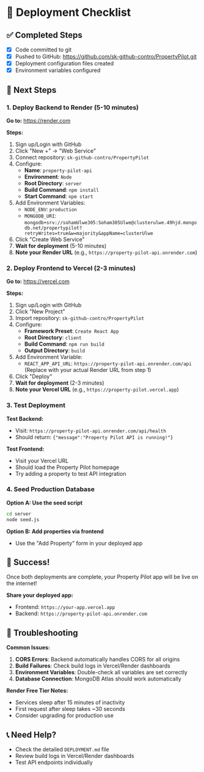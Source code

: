 # 🚀 Deployment Checklist

## ✅ Completed Steps
- [x] Code committed to git
- [x] Pushed to GitHub: https://github.com/sk-github-contro/PropertyPilot.git
- [x] Deployment configuration files created
- [x] Environment variables configured

## 🎯 Next Steps

### 1. Deploy Backend to Render (5-10 minutes)

**Go to:** https://render.com

**Steps:**
1. Sign up/Login with GitHub
2. Click "New +" → "Web Service"
3. Connect repository: `sk-github-contro/PropertyPilot`
4. Configure:
   - **Name**: `property-pilot-api`
   - **Environment**: `Node`
   - **Root Directory**: `server`
   - **Build Command**: `npm install`
   - **Start Command**: `npm start`
5. Add Environment Variables:
   - `NODE_ENV`: `production`
   - `MONGODB_URI`: `mongodb+srv://sohamUlwe305:Soham305Ulwe@clusterulwe.49hjd.mongodb.net/propertypilot?retryWrites=true&w=majority&appName=clusterUlwe`
6. Click "Create Web Service"
7. **Wait for deployment** (5-10 minutes)
8. **Note your Render URL** (e.g., `https://property-pilot-api.onrender.com`)

### 2. Deploy Frontend to Vercel (2-3 minutes)

**Go to:** https://vercel.com

**Steps:**
1. Sign up/Login with GitHub
2. Click "New Project"
3. Import repository: `sk-github-contro/PropertyPilot`
4. Configure:
   - **Framework Preset**: `Create React App`
   - **Root Directory**: `client`
   - **Build Command**: `npm run build`
   - **Output Directory**: `build`
5. Add Environment Variable:
   - `REACT_APP_API_URL`: `https://property-pilot-api.onrender.com/api`
   (Replace with your actual Render URL from step 1)
6. Click "Deploy"
7. **Wait for deployment** (2-3 minutes)
8. **Note your Vercel URL** (e.g., `https://property-pilot.vercel.app`)

### 3. Test Deployment

**Test Backend:**
- Visit: `https://property-pilot-api.onrender.com/api/health`
- Should return: `{"message":"Property Pilot API is running!"}`

**Test Frontend:**
- Visit your Vercel URL
- Should load the Property Pilot homepage
- Try adding a property to test API integration

### 4. Seed Production Database

**Option A: Use the seed script**
```bash
cd server
node seed.js
```

**Option B: Add properties via frontend**
- Use the "Add Property" form in your deployed app

## 🎉 Success!

Once both deployments are complete, your Property Pilot app will be live on the internet!

**Share your deployed app:**
- Frontend: `https://your-app.vercel.app`
- Backend: `https://property-pilot-api.onrender.com`

## 🚨 Troubleshooting

**Common Issues:**
1. **CORS Errors**: Backend automatically handles CORS for all origins
2. **Build Failures**: Check build logs in Vercel/Render dashboards
3. **Environment Variables**: Double-check all variables are set correctly
4. **Database Connection**: MongoDB Atlas should work automatically

**Render Free Tier Notes:**
- Services sleep after 15 minutes of inactivity
- First request after sleep takes ~30 seconds
- Consider upgrading for production use

## 📞 Need Help?

- Check the detailed `DEPLOYMENT.md` file
- Review build logs in Vercel/Render dashboards
- Test API endpoints individually
